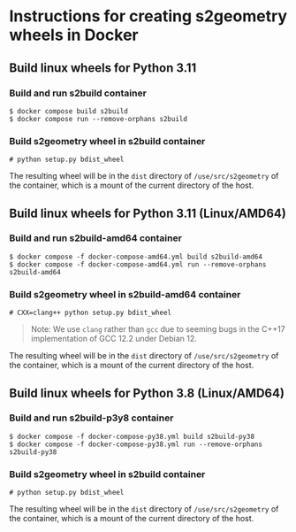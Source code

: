 # Instructions for creating s2geometry wheels in Docker

## Build linux wheels for Python 3.11

### Build and run s2build container
```shell
$ docker compose build s2build
$ docker compose run --remove-orphans s2build
```

### Build s2geometry wheel in s2build container
```shell
# python setup.py bdist_wheel
```

The resulting wheel will be in the `dist` directory of `/use/src/s2geometry` of the container,
which is a mount of the current directory of the host.


## Build linux wheels for Python 3.11 (Linux/AMD64)

### Build and run s2build-amd64 container
```shell
$ docker compose -f docker-compose-amd64.yml build s2build-amd64
$ docker compose -f docker-compose-amd64.yml run --remove-orphans s2build-amd64
```

### Build s2geometry wheel in s2build-amd64 container
```shell
# CXX=clang++ python setup.py bdist_wheel
```

> Note: We use `clang` rather than `gcc` due to seeming bugs in the C++17 
> implementation of GCC 12.2 under Debian 12.

The resulting wheel will be in the `dist` directory of `/use/src/s2geometry` of the container,
which is a mount of the current directory of the host.


## Build linux wheels for Python 3.8 (Linux/AMD64)

### Build and run s2build-p3y8 container
```shell
$ docker compose -f docker-compose-py38.yml build s2build-py38
$ docker compose -f docker-compose-py38.yml run --remove-orphans s2build-py38
```

### Build s2geometry wheel in s2build container
```shell
# python setup.py bdist_wheel
```

The resulting wheel will be in the `dist` directory of `/use/src/s2geometry` of the container,
which is a mount of the current directory of the host.